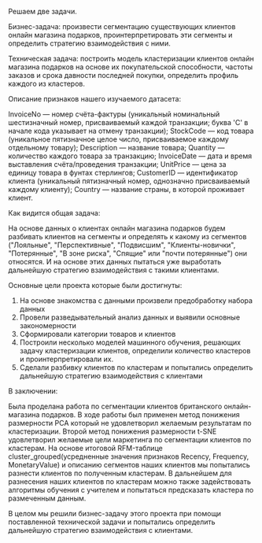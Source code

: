 Решаем две задачи.

Бизнес-задача: произвести сегментацию существующих клиентов онлайн магазина подарков, проинтерпретировать эти сегменты и определить стратегию взаимодействия с ними.

Техническая задача: построить модель кластеризации клиентов онлайн магазина подарков на основе их покупательской способности, частоты заказов и срока давности последней покупки, определить профиль каждого из кластеров.


Описание признаков нашего изучаемого датасета:

InvoiceNo — номер счёта-фактуры (уникальный номинальный шестизначный номер, присваиваемый каждой транзакции; буква 'C' в начале кода указывает на отмену транзакции);
StockCode — код товара (уникальное пятизначное целое число, присваиваемое каждому отдельному товару);
Description — название товара;
Quantity — количество каждого товара за транзакцию;
InvoiceDate — дата и время выставления счёта/проведения транзакции;
UnitPrice — цена за единицу товара в фунтах стерлингов;
CustomerID — идентификатор клиента (уникальный пятизначный номер, однозначно присваиваемый каждому клиенту);
Country — название страны, в которой проживает клиент.


Как видится общая задача: 

На основе данных о клиентах онлайн магазина подарков будем разбивать клиентов на сегменты и определять к какому из сегментов ("Лояльные", "Перспективные", "Подвисшим", "Клиенты-новички", "Потерянные", "В зоне риска", "Спящие" или "почти потерянные")
они относятся. И на основе этих данных пытаться уже выработать дальнейшую стратегию взаимодействия с такими клиентами.


Основные цели проекта которые были достигнуты:

1) На основе знакомства с данными произвели предобработку набора данных
2) Провели разведывательный анализ данных и выявили основные закономерности
3) Сформировали категории товаров и клиентов
4) Построили несколько моделей машинного обучения, решающих задачу кластеризации клиентов, определили количество кластеров и проинтерпретировали их. 
5) Сделали разбивку клиентов по кластерам и попытались определить дальнейшую стратегию взаимодействия с клиентами


В заключении:

Была проделана работа по сегментации клиентов британского онлайн-магазина подарков. В ходе работы был применен метод понижения размерности PCA который не удовлетворил желаемым результатам по кластеризации. Второй метод понижения размерности t-SNE удовлетворил желаемые цели маркетинга по сегментации клиентов по кластерам. На основе итоговой RFM-таблице cluster_grouped(усредненные значения признаков Recency, Frequency, MonetaryValue) и описанию сегментов наших клиентов мы попытались разнести клиентов по полученным кластерам. В дальнейшем для разнесения наших клиентов по кластерам можно также задействовать алгоритмы обучения с учителем и попытаться предсказать кластера по размеченным данным.

В целом мы решили бизнес-задачу этого проекта при помощи поставленной технической задачи и попытались определить дальнейшую стратегию взаимодействия с клиентами.





